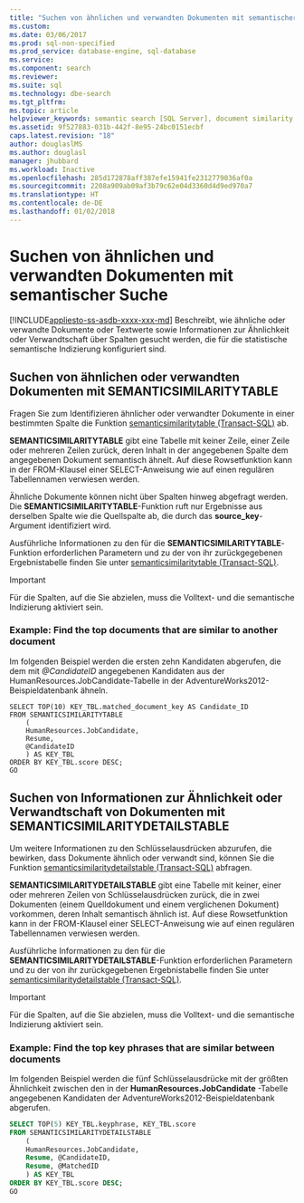 ```yaml
---
title: "Suchen von ähnlichen und verwandten Dokumenten mit semantischer Suche | Microsoft-Dokumentation"
ms.custom: 
ms.date: 03/06/2017
ms.prod: sql-non-specified
ms.prod_service: database-engine, sql-database
ms.service: 
ms.component: search
ms.reviewer: 
ms.suite: sql
ms.technology: dbe-search
ms.tgt_pltfrm: 
ms.topic: article
helpviewer_keywords: semantic search [SQL Server], document similarity queries
ms.assetid: 9f527883-031b-442f-8e95-24bc0151ecbf
caps.latest.revision: "18"
author: douglaslMS
ms.author: douglasl
manager: jhubbard
ms.workload: Inactive
ms.openlocfilehash: 285d172878aff387efe15941fe2312779036af0a
ms.sourcegitcommit: 2208a909ab09af3b79c62e04d3360d4d9ed970a7
ms.translationtype: HT
ms.contentlocale: de-DE
ms.lasthandoff: 01/02/2018
---
```

# <a name="find-similar-and-related-documents-with-semantic-search"></a>Suchen von ähnlichen und verwandten Dokumenten mit semantischer Suche
[!INCLUDE[appliesto-ss-asdb-xxxx-xxx-md](../../includes/appliesto-ss-asdb-xxxx-xxx-md.md)] Beschreibt, wie ähnliche oder verwandte Dokumente oder Textwerte sowie Informationen zur Ähnlichkeit oder Verwandtschaft über Spalten gesucht werden, die für die statistische semantische Indizierung konfiguriert sind.  
   
##  <a name="HowToQuerySimilar"></a> Suchen von ähnlichen oder verwandten Dokumenten mit SEMANTICSIMILARITYTABLE  
 Fragen Sie zum Identifizieren ähnlicher oder verwandter Dokumente in einer bestimmten Spalte die Funktion [semanticsimilaritytable &#40;Transact-SQL&#41;](../../relational-databases/system-functions/semanticsimilaritytable-transact-sql.md) ab.  
  
 **SEMANTICSIMILARITYTABLE** gibt eine Tabelle mit keiner Zeile, einer Zeile oder mehreren Zeilen zurück, deren Inhalt in der angegebenen Spalte dem angegebenen Dokument semantisch ähnelt. Auf diese Rowsetfunktion kann in der FROM-Klausel einer SELECT-Anweisung wie auf einen regulären Tabellennamen verwiesen werden.  
  
 Ähnliche Dokumente können nicht über Spalten hinweg abgefragt werden. Die **SEMANTICSIMILARITYTABLE**-Funktion ruft nur Ergebnisse aus derselben Spalte wie die Quellspalte ab, die durch das **source_key**-Argument identifiziert wird.  
  
 Ausführliche Informationen zu den für die **SEMANTICSIMILARITYTABLE**-Funktion erforderlichen Parametern und zu der von ihr zurückgegebenen Ergebnistabelle finden Sie unter [semanticsimilaritytable &#40;Transact-SQL&#41;](../../relational-databases/system-functions/semanticsimilaritytable-transact-sql.md).  
  
> [!IMPORTANT]  
>  Für die Spalten, auf die Sie abzielen, muss die Volltext- und die semantische Indizierung aktiviert sein.  
  
###  <a name="HowToIdentifySimilar"></a> Example: Find the top documents that are similar to another document  
 Im folgenden Beispiel werden die ersten zehn Kandidaten abgerufen, die dem mit *@CandidateID* angegebenen Kandidaten aus der HumanResources.JobCandidate-Tabelle in der AdventureWorks2012-Beispieldatenbank ähneln.  
  
```scr  
SELECT TOP(10) KEY_TBL.matched_document_key AS Candidate_ID  
FROM SEMANTICSIMILARITYTABLE  
    (  
    HumanResources.JobCandidate,  
    Resume,  
    @CandidateID  
    ) AS KEY_TBL  
ORDER BY KEY_TBL.score DESC;  
GO  
```  
  
##  <a name="HowToQuerySimilarity"></a> Suchen von Informationen zur Ähnlichkeit oder Verwandtschaft von Dokumenten mit SEMANTICSIMILARITYDETAILSTABLE  
 Um weitere Informationen zu den Schlüsselausdrücken abzurufen, die bewirken, dass Dokumente ähnlich oder verwandt sind, können Sie die Funktion [semanticsimilaritydetailstable &#40;Transact-SQL&#41;](../../relational-databases/system-functions/semanticsimilaritydetailstable-transact-sql.md) abfragen.  
  
 **SEMANTICSIMILARITYDETAILSTABLE** gibt eine Tabelle mit keiner, einer oder mehreren Zeilen von Schlüsselausdrücken zurück, die in zwei Dokumenten (einem Quelldokument und einem verglichenen Dokument) vorkommen, deren Inhalt semantisch ähnlich ist. Auf diese Rowsetfunktion kann in der FROM-Klausel einer SELECT-Anweisung wie auf einen regulären Tabellennamen verwiesen werden.  
  
 Ausführliche Informationen zu den für die **SEMANTICSIMILARITYDETAILSTABLE**-Funktion erforderlichen Parametern und zu der von ihr zurückgegebenen Ergebnistabelle finden Sie unter [semanticsimilaritydetailstable &#40;Transact-SQL&#41;](../../relational-databases/system-functions/semanticsimilaritydetailstable-transact-sql.md).  
  
> [!IMPORTANT]  
>  Für die Spalten, auf die Sie abzielen, muss die Volltext- und die semantische Indizierung aktiviert sein.  
  
###  <a name="HowToSimilarPhrases"></a> Example: Find the top key phrases that are similar between documents  
 Im folgenden Beispiel werden die fünf Schlüsselausdrücke mit der größten Ähnlichkeit zwischen den in der **HumanResources.JobCandidate** -Tabelle angegebenen Kandidaten der AdventureWorks2012-Beispieldatenbank abgerufen.  
  
```sql  
SELECT TOP(5) KEY_TBL.keyphrase, KEY_TBL.score  
FROM SEMANTICSIMILARITYDETAILSTABLE  
    (  
    HumanResources.JobCandidate,  
    Resume, @CandidateID,  
    Resume, @MatchedID  
    ) AS KEY_TBL  
ORDER BY KEY_TBL.score DESC;  
GO  
```  
  
  

